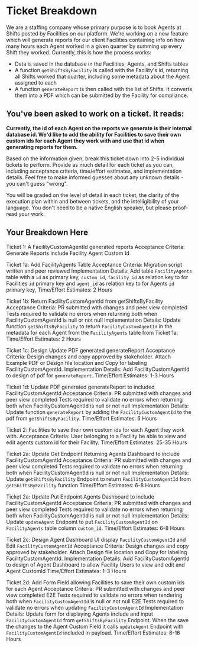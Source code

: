 # Ticket Breakdown

We are a staffing company whose primary purpose is to book Agents at Shifts posted by Facilities on our platform. We're working on a new feature which will generate reports for our client Facilities containing info on how many hours each Agent worked in a given quarter by summing up every Shift they worked. Currently, this is how the process works:

- Data is saved in the database in the Facilities, Agents, and Shifts tables
- A function `getShiftsByFacility` is called with the Facility's id, returning all Shifts worked that quarter, including some metadata about the Agent assigned to each
- A function `generateReport` is then called with the list of Shifts. It converts them into a PDF which can be submitted by the Facility for compliance.

## You've been asked to work on a ticket. It reads:

**Currently, the id of each Agent on the reports we generate is their internal database id. We'd like to add the ability for Facilities to save their own custom ids for each Agent they work with and use that id when generating reports for them.**

Based on the information given, break this ticket down into 2-5 individual tickets to perform. Provide as much detail for each ticket as you can, including acceptance criteria, time/effort estimates, and implementation details. Feel free to make informed guesses about any unknown details - you can't guess "wrong".

You will be graded on the level of detail in each ticket, the clarity of the execution plan within and between tickets, and the intelligibility of your language. You don't need to be a native English speaker, but please proof-read your work.

## Your Breakdown Here

Ticket 1: A FacilityCustomAgentId generated reports
Acceptance Criteria:
Generate Reports include Facility Agent Custom Id

Ticket 1a: Add FacilityAgents Table
Acceptance Criteria:
Migration script written and peer reviewed
Implementation Details:
Add table `FacilityAgents` table with a `id` as primary key, `custom_id`, `facility_id` as relation key to for Facilities `id` primary key and `agent_id` as relation key to for Agents `id` primary key,
Time/Effort Estimates: 2 Hours

Ticket 1b: Return FacilityCustomAgentId from getShiftsByFacility
Acceptance Criteria:
PR submitted with changes and peer view completed
Tests required to validate no errors when returning both when FacilityCustomAgentId is null or not null
Implementation Details:
Update function `getShiftsByFacility` to return `FacilityCustomAgentId` in the metadata for each Agent from the `FacilityAgents` table from Ticket 1a.
Time/Effort Estimates: 2 Hours

Ticket 1c: Design Update PDF generated generateReport
Acceptance Criteria:
Design changes and copy approved by stakeholder.
Attach Example PDF or Design file location and Copy for labeling FacilityCustomAgentId.
Implementation Details:
Add FacilityCustomAgentId to design of pdf for `generateReport`.
Time/Effort Estimates: 1-3 Hours

Ticket 1d: Update PDF generated generateReport to included FacilityCustomAgentId
Acceptance Criteria:
PR submitted with changes and peer view completed
Tests required to validate no errors when returning both when FacilityCustomAgentId is null or not null
Implementation Details:
Update function `generateReport` by adding the `FacilityCustomAgentId` to the pdf from `getShiftsByFacility`.
Time/Effort Estimates: 6 Hours

Ticket 2: Facilities to save their own custom ids for each Agent they work with.
Acceptance Criteria:
User belonging to a Facility be able to view and edit agents custom id for their Facility.
Time/Effort Estimates: 25-35 Hours

Ticket 2a: Update Get Endpoint Returning Agents Dashboard to include FacilityCustomAgentId
Acceptance Criteria:
PR submitted with changes and peer view completed
Tests required to validate no errors when returning both when FacilityCustomAgentId is null or not null
Implementation Details:
Update `getShiftsByFacility` Endpoint to return `FacilityCustomAgentId` from `getShiftsByFacility` function
Time/Effort Estimates: 6-8 Hours

Ticket 2a: Update Put Endpoint Agents Dashboard to include FacilityCustomAgentId
Acceptance Criteria:
PR submitted with changes and peer view completed
Tests required to validate no errors when returning both when FacilityCustomAgentId is null or not null
Implementation Details:
Update `updateAgent` Endpoint to put `FacilityCustomAgentId` on `FacilityAgents` table column `custom_id`.
Time/Effort Estimates: 6-8 Hours

Ticket 2c: Design Agent Dashboard UI display `FacilityCustomAgentId` and Edit `FacilityCustomAgentId`
Acceptance Criteria:
Design changes and copy approved by stakeholder.
Attach Design file location and Copy for labeling FacilityCustomAgentId.
Implementation Details:
Add FacilityCustomAgentId to design of Agent Dashboard to allow Facility Users to view and edit and Agent CustomId
Time/Effort Estimates: 1-3 Hours

Ticket 2d: Add Form Field allowing Facilities to save their own custom ids for each Agent
Acceptance Criteria:
PR submitted with changes and peer view completed
E2E Tests required to validate no errors when rendering both when `FacilityCustomAgentId` is null or not null
E2E Tests required to validate no errors when updating `FacilityCustomAgentId`
Implementation Details:
Update form for displaying Agents include and input `FacilityCustomAgentId` from `getShiftsByFacility` Endpoint. When the save the changes to the Agent Custom Field it calls `updateAgent` Endpoint with `FacilityCustomAgentId` included in payload.
Time/Effort Estimates: 8-16 Hours
